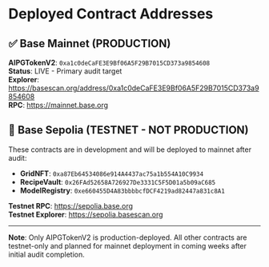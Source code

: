 # Deployed Contract Addresses

## ✅ Base Mainnet (PRODUCTION)

**AIPGTokenV2**: `0xa1c0deCaFE3E9Bf06A5F29B7015CD373a9854608`  
**Status**: LIVE - Primary audit target  
**Explorer**: https://basescan.org/address/0xa1c0deCaFE3E9Bf06A5F29B7015CD373a9854608  
**RPC**: https://mainnet.base.org

## 🧪 Base Sepolia (TESTNET - NOT PRODUCTION)

These contracts are in development and will be deployed to mainnet after audit:

- **GridNFT**: `0xa87Eb64534086e914A4437ac75a1b554A10C9934`
- **RecipeVault**: `0x26FAd52658A726927De3331C5F5D01a5b09aC685`
- **ModelRegistry**: `0xe660455D4A83bbbbcfDCF4219ad82447a831c8A1`

**Testnet RPC**: https://sepolia.base.org  
**Testnet Explorer**: https://sepolia.basescan.org

---

**Note**: Only AIPGTokenV2 is production-deployed. All other contracts are testnet-only and planned for mainnet deployment in coming weeks after initial audit completion.

